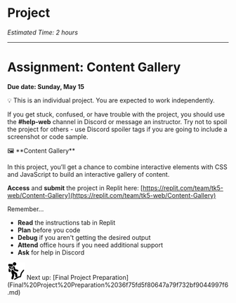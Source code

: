 # Project

*Estimated Time: 2 hours*

---

# Assignment: Content Gallery

**Due date: Sunday, May 15**

<aside>
💡 This is an individual project. You are expected to work independently.

If you get stuck, confused, or have trouble with the project, you should use the **#help-web** channel in Discord or message an instructor. Try not to spoil the project for others - use Discord spoiler tags if you are going to include a screenshot or code sample.

</aside>

<aside>
🖼️ **Content Gallery**

In this project, you’ll get a chance to combine interactive elements with CSS and JavaScript to build an interactive gallery of content.

**Access** and **submit** the project in Replit here: [https://replit.com/team/tk5-web/Content-Gallery](https://replit.com/team/tk5-web/Content-Gallery)

</aside>

Remember...

- **Read** the instructions tab in Replit
- **Plan** before you code
- **Debug** if you aren't getting the desired output
- **Attend** office hours if you need additional support
- **Ask** for help in Discord

<aside>
<img src="../Lesson%200%20Learning%20With%20Kibo%206427d2f5f1ae4576a3b083dd8476d915/man-in-hike.png" alt="../Lesson%200%20Learning%20With%20Kibo%206427d2f5f1ae4576a3b083dd8476d915/man-in-hike.png" width="40px" /> Next up: [Final Project Preparation](Final%20Project%20Preparation%2036f75fd5f80647a79f732bf9044997f6.md)

</aside>
